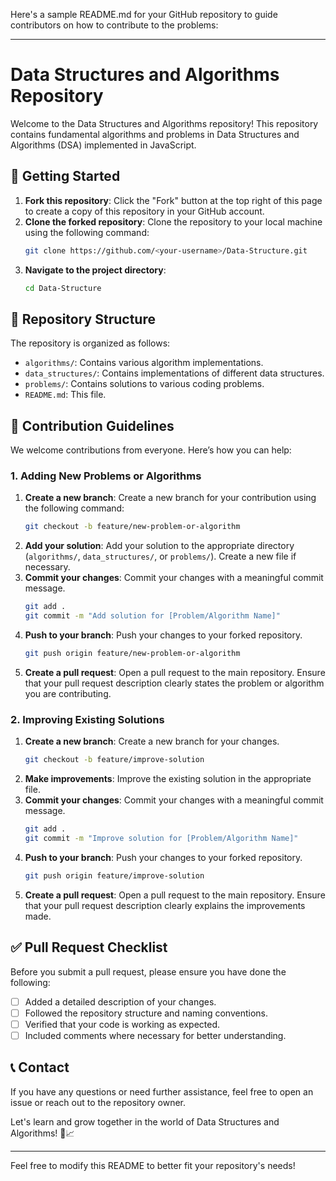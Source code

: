 Here's a sample README.md for your GitHub repository to guide contributors on how to contribute to the problems:

---

# Data Structures and Algorithms Repository

Welcome to the Data Structures and Algorithms repository! This repository contains fundamental algorithms and problems in Data Structures and Algorithms (DSA) implemented in JavaScript.

## 🚀 Getting Started

1. **Fork this repository**: Click the "Fork" button at the top right of this page to create a copy of this repository in your GitHub account.
2. **Clone the forked repository**: Clone the repository to your local machine using the following command:
   ```bash
   git clone https://github.com/<your-username>/Data-Structure.git
   ```
3. **Navigate to the project directory**:
   ```bash
   cd Data-Structure
   ```

## 📂 Repository Structure

The repository is organized as follows:

- `algorithms/`: Contains various algorithm implementations.
- `data_structures/`: Contains implementations of different data structures.
- `problems/`: Contains solutions to various coding problems.
- `README.md`: This file.

## 📜 Contribution Guidelines

We welcome contributions from everyone. Here’s how you can help:

### 1. Adding New Problems or Algorithms

1. **Create a new branch**: Create a new branch for your contribution using the following command:
   ```bash
   git checkout -b feature/new-problem-or-algorithm
   ```
2. **Add your solution**: Add your solution to the appropriate directory (`algorithms/`, `data_structures/`, or `problems/`). Create a new file if necessary.
3. **Commit your changes**: Commit your changes with a meaningful commit message.
   ```bash
   git add .
   git commit -m "Add solution for [Problem/Algorithm Name]"
   ```
4. **Push to your branch**: Push your changes to your forked repository.
   ```bash
   git push origin feature/new-problem-or-algorithm
   ```
5. **Create a pull request**: Open a pull request to the main repository. Ensure that your pull request description clearly states the problem or algorithm you are contributing.

### 2. Improving Existing Solutions

1. **Create a new branch**: Create a new branch for your changes.
   ```bash
   git checkout -b feature/improve-solution
   ```
2. **Make improvements**: Improve the existing solution in the appropriate file.
3. **Commit your changes**: Commit your changes with a meaningful commit message.
   ```bash
   git add .
   git commit -m "Improve solution for [Problem/Algorithm Name]"
   ```
4. **Push to your branch**: Push your changes to your forked repository.
   ```bash
   git push origin feature/improve-solution
   ```
5. **Create a pull request**: Open a pull request to the main repository. Ensure that your pull request description clearly explains the improvements made.

## ✅ Pull Request Checklist

Before you submit a pull request, please ensure you have done the following:

- [ ] Added a detailed description of your changes.
- [ ] Followed the repository structure and naming conventions.
- [ ] Verified that your code is working as expected.
- [ ] Included comments where necessary for better understanding.

## 📞 Contact

If you have any questions or need further assistance, feel free to open an issue or reach out to the repository owner.

Let's learn and grow together in the world of Data Structures and Algorithms! 🚀📈

---

Feel free to modify this README to better fit your repository's needs!
